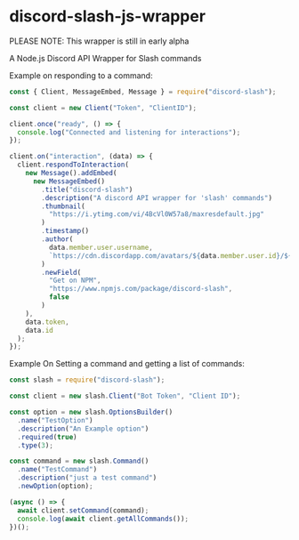 # discord-slash-js-wrapper

PLEASE NOTE: This wrapper is still in early alpha

A Node.js Discord API Wrapper for Slash commands

Example on responding to a command:

```js
const { Client, MessageEmbed, Message } = require("discord-slash");

const client = new Client("Token", "ClientID");

client.once("ready", () => {
  console.log("Connected and listening for interactions");
});

client.on("interaction", (data) => {
  client.respondToInteraction(
    new Message().addEmbed(
      new MessageEmbed()
        .title("discord-slash")
        .description("A discord API wrapper for 'slash' commands")
        .thumbnail(
          "https://i.ytimg.com/vi/4BcVl0W57a8/maxresdefault.jpg"
        )
        .timestamp()
        .author(
          data.member.user.username,
          `https://cdn.discordapp.com/avatars/${data.member.user.id}/${data.member.user.avatar}.png`
        )
        .newField(
          "Get on NPM",
          "https://www.npmjs.com/package/discord-slash",
          false
        )
    ),
    data.token,
    data.id
  );
});
```

Example On Setting a command and getting a list of commands:

```js
const slash = require("discord-slash");

const client = new slash.Client("Bot Token", "Client ID");

const option = new slash.OptionsBuilder()
  .name("TestOption")
  .description("An Example option")
  .required(true)
  .type(3);

const command = new slash.Command()
  .name("TestCommand")
  .description("just a test command")
  .newOption(option);

(async () => {
  await client.setCommand(command);
  console.log(await client.getAllCommands());
})();
```
